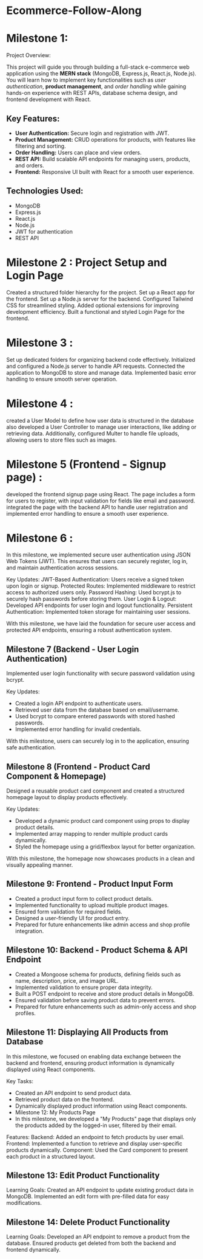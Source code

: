 # Ecommerce-Follow-Along
# Milestone 1:
Project Overview:

This project will guide you through building a full-stack e-commerce web application using the **MERN stack** (MongoDB, Express.js, React.js, Node.js). You will learn how to implement key functionalities such as *user authentication*, **product management**, and *order handling* while gaining hands-on experience with REST APIs, database schema design, and frontend development with React.

## Key Features:

- **User Authentication:** Secure login and registration with JWT.
- **Product Management:** CRUD operations for products, with features like filtering and sorting.
- **Order Handling:** Users can place and view orders.
- **REST API:** Build scalable API endpoints for managing users, products, and orders.
- **Frontend:** Responsive UI built with React for a smooth user experience.

## Technologies Used:

- MongoDB
- Express.js
- React.js
- Node.js
- JWT for authentication
- REST API
# Milestone 2 : Project Setup and Login Page
Created a structured folder hierarchy for the project. Set up a React app for the frontend. Set up a Node.js server for the backend. Configured Tailwind CSS for streamlined styling. Added optional extensions for improving development efficiency. Built a functional and styled Login Page for the frontend.

# Milestone 3 :
Set up dedicated folders for organizing backend code effectively. Initialized and configured a Node.js server to handle API requests. Connected the application to MongoDB to store and manage data. Implemented basic error handling to ensure smooth server operation.

# Milestone 4 :
created a User Model to define how user data is structured in the database also developed a User Controller to manage user interactions, like adding or retrieving data. Additionally, configured Multer to handle file uploads, allowing users to store files such as images.

# Milestone 5 (Frontend - Signup page) :
developed the frontend signup page using React. The page includes a form for users to register, with input validation for fields like email and password. integrated the page with the backend API to handle user registration and implemented error handling to ensure a smooth user experience.

# Milestone 6 :
In this milestone, we implemented secure user authentication using JSON Web Tokens (JWT). This ensures that users can securely register, log in, and maintain authentication across sessions.

Key Updates:
 JWT-Based Authentication: Users receive a signed token upon login or signup.
 Protected Routes: Implemented middleware to restrict access to authorized users only.
 Password Hashing: Used bcrypt.js to securely hash passwords before storing them.
 User Login & Logout: Developed API endpoints for user login and logout functionality.
 Persistent Authentication: Implemented token storage for maintaining user sessions.

With this milestone, we have laid the foundation for secure user access and protected API endpoints, ensuring a robust authentication system.

## Milestone 7 (Backend - User Login Authentication)  
Implemented user login functionality with secure password validation using bcrypt.  

 Key Updates:  
- Created a login API endpoint to authenticate users.  
- Retrieved user data from the database based on email/username.  
- Used bcrypt to compare entered passwords with stored hashed passwords.  
- Implemented error handling for invalid credentials.  

With this milestone, users can securely log in to the application, ensuring safe authentication.  

## Milestone 8 (Frontend - Product Card Component & Homepage)  
Designed a reusable product card component and created a structured homepage layout to display products effectively.  

Key Updates:  
- Developed a dynamic product card component using props to display product details.  
- Implemented array mapping to render multiple product cards dynamically.  
- Styled the homepage using a grid/flexbox layout for better organization.  

With this milestone, the homepage now showcases products in a clean and visually appealing manner.  

## Milestone 9: Frontend - Product Input Form

- Created a product input form to collect product details.
- Implemented functionality to upload multiple product images.
- Ensured form validation for required fields.
- Designed a user-friendly UI for product entry.
- Prepared for future enhancements like admin access and shop profile integration.

## Milestone 10: Backend - Product Schema & API Endpoint

- Created a Mongoose schema for products, defining fields such as name, description, price, and image URL.
- Implemented validation to ensure proper data integrity.
- Built a POST endpoint to receive and store product details in MongoDB.
- Ensured validation before saving product data to prevent errors.
- Prepared for future enhancements such as admin-only access and shop profiles.

## Milestone 11: Displaying All Products from Database
In this milestone, we focused on enabling data exchange between the backend and frontend, ensuring product information is dynamically displayed using React components.

Key Tasks:
- Created an API endpoint to send product data.
- Retrieved product data on the frontend.
- Dynamically displayed product information using React components.
- Milestone 12: My Products Page
- In this milestone, we developed a "My Products" page that displays only the products added by the logged-in user, filtered by their email.

Features:
Backend: Added an endpoint to fetch products by user email.
Frontend: Implemented a function to retrieve and display user-specific products dynamically.
Component: Used the Card component to present each product in a structured layout.
## Milestone 13: Edit Product Functionality
Learning Goals:
Created an API endpoint to update existing product data in MongoDB.
Implemented an edit form with pre-filled data for easy modifications.
## Milestone 14: Delete Product Functionality
Learning Goals:
Developed an API endpoint to remove a product from the database.
Ensured products get deleted from both the backend and frontend dynamically.

